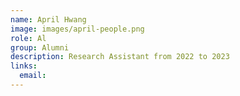 ```yaml
---
name: April Hwang
image: images/april-people.png
role: Al
group: Alumni
description: Research Assistant from 2022 to 2023
links:
  email: 
---
```


